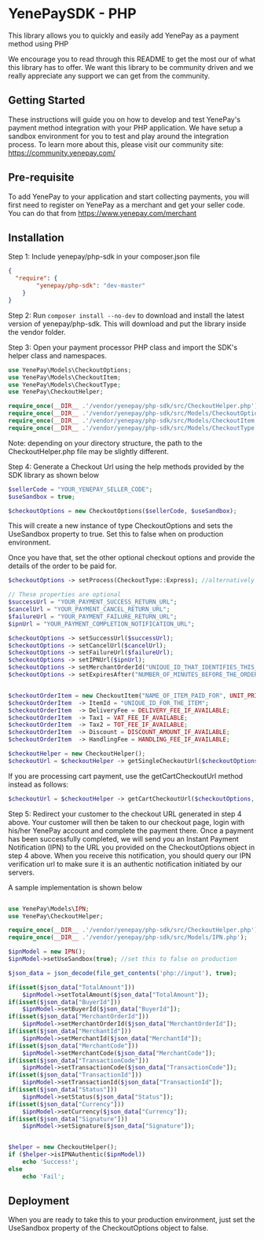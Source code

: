 # YenePaySDK - PHP

This library allows you to quickly and easily add YenePay as a payment method using PHP

We encourage you to read through this README to get the most our of what this library has to offer. 
We want this library to be community driven and we really appreciate any support we can get from the community.

## Getting Started

These instructions will guide you on how to develop and test YenePay's payment method integration with your PHP application. 
We have setup a sandbox environment for you to test and play around the integration process. To learn more about this, please visit our community site: https://community.yenepay.com/

## Pre-requisite

To add YenePay to your application and start collecting payments, you will first need to register on YenePay as a merchant and get your seller code. 
You can do that from https://www.yenepay.com/merchant

## Installation

Step 1: Include yenepay/php-sdk in your composer.json file

```json
{
  "require": {
    	"yenepay/php-sdk": "dev-master"
    }
}
``` 

Step 2: Run ```composer install --no-dev``` to download and install the latest version of yenepay/php-sdk. This will download and put the library inside the vendor folder.		

Step 3: Open your payment processor PHP class and import the SDK's helper class and namespaces.

```php
use YenePay\Models\CheckoutOptions;
use YenePay\Models\CheckoutItem;
use YenePay\Models\CheckoutType;
use YenePay\CheckoutHelper;

require_once(__DIR__ .'/vendor/yenepay/php-sdk/src/CheckoutHelper.php');
require_once(__DIR__ .'/vendor/yenepay/php-sdk/src/Models/CheckoutOptions.php');
require_once(__DIR__ .'/vendor/yenepay/php-sdk/src/Models/CheckoutItem.php');
require_once(__DIR__ .'/vendor/yenepay/php-sdk/src/Models/CheckoutType.php');
```
Note: depending on your directory structure, the path to the CheckoutHelper.php file may be slightly different.

Step 4: Generate a Checkout Url using the help methods provided by the SDK library as shown below

```php
$sellerCode = "YOUR_YENEPAY_SELLER_CODE";
$useSandbox = true;

$checkoutOptions = new CheckoutOptions($sellerCode, $useSandbox);
```

This will create a new instance of type CheckoutOptions and sets the UseSandbox property to true. Set this to false when on production environment.

Once you have that, set the other optional checkout options and provide the details of the order to be paid for.

```php
$checkoutOptions -> setProcess(CheckoutType::Express); //alternatively you can set this to CheckoutType::Cart if you are including multiple items in a single order

// These properties are optional
$successUrl = "YOUR_PAYMENT_SUCCESS_RETURN_URL";
$cancelUrl = "YOUR_PAYMENT_CANCEL_RETURN_URL";
$failureUrl = "YOUR_PAYMENT_FAILURE_RETURN_URL";
$ipnUrl = "YOUR_PAYMENT_COMPLETION_NOTIFICATION_URL";

$checkoutOptions -> setSuccessUrl($successUrl);
$checkoutOptions -> setCancelUrl($cancelUrl);
$checkoutOptions -> setFailureUrl($failureUrl);
$checkoutOptions -> setIPNUrl($ipnUrl);
$checkoutOptions -> setMerchantOrderId("UNIQUE_ID_THAT_IDENTIFIES_THIS_ORDER_ON_YOUR_SYSTEM");
$checkoutOptions -> setExpiresAfter("NUMBER_OF_MINUTES_BEFORE_THE_ORDER_EXPIRES");


$checkoutOrderItem = new CheckoutItem("NAME_OF_ITEM_PAID_FOR", UNIT_PRICE_OF_ITEM, QUANTITY);
$checkoutOrderItem  -> ItemId = "UNIQUE_ID_FOR_THE_ITEM";
$checkoutOrderItem  -> DeliveryFee = DELIVERY_FEE_IF_AVAILABLE;
$checkoutOrderItem  -> Tax1 = VAT_FEE_IF_AVAILABLE;
$checkoutOrderItem  -> Tax2 = TOT_FEE_IF_AVAILABLE;
$checkoutOrderItem  -> Discount = DISCOUNT_AMOUNT_IF_AVAILABLE;
$checkoutOrderItem  -> HandlingFee = HANDLING_FEE_IF_AVAILABLE;

$checkoutHelper = new CheckoutHelper();
$checkoutUrl = $checkoutHelper -> getSingleCheckoutUrl($checkoutOptions, $checkoutOrderItem);
```

If you are processing cart payment, use the getCartCheckoutUrl method instead as follows:

```php
$checkoutUrl = $checkoutHelper -> getCartCheckoutUrl($checkoutOptions, $checkoutOrderItems);
```

Step 5: Redirect your customer to the checkout URL generated in step 4 above. Your customer will then be taken to our checkout page, login with his/her YenePay account and complete the payment there. Once a payment has been successfully completed, we will send you an Instant Payment Notification (IPN) to the URL you provided on the CheckoutOptions object in step 4 above. When you receive this notification, you should query our IPN verification url to make sure it is an authentic notification initiated by our servers.

A sample implementation is shown below

```php

use YenePay\Models\IPN;
use YenePay\CheckoutHelper;

require_once(__DIR__ .'/vendor/yenepay/php-sdk/src/CheckoutHelper.php');
require_once(__DIR__ .'/vendor/yenepay/php-sdk/src/Models/IPN.php');

$ipnModel = new IPN();
$ipnModel->setUseSandbox(true); //set this to false on production

$json_data = json_decode(file_get_contents('php://input'), true);

if(isset($json_data["TotalAmount"]))
	$ipnModel->setTotalAmount($json_data["TotalAmount"]);
if(isset($json_data["BuyerId"]))
	$ipnModel->setBuyerId($json_data["BuyerId"]);
if(isset($json_data["MerchantOrderId"]))
	$ipnModel->setMerchantOrderId($json_data["MerchantOrderId"]);
if(isset($json_data["MerchantId"]))
	$ipnModel->setMerchantId($json_data["MerchantId"]);
if(isset($json_data["MerchantCode"]))
	$ipnModel->setMerchantCode($json_data["MerchantCode"]);
if(isset($json_data["TransactionCode"]))
	$ipnModel->setTransactionCode($json_data["TransactionCode"]);
if(isset($json_data["TransactionId"]))
	$ipnModel->setTransactionId($json_data["TransactionId"]);
if(isset($json_data["Status"]))
	$ipnModel->setStatus($json_data["Status"]);
if(isset($json_data["Currency"]))
	$ipnModel->setCurrency($json_data["Currency"]);
if(isset($json_data["Signature"]))
	$ipnModel->setSignature($json_data["Signature"]);


$helper = new CheckoutHelper();
if ($helper->isIPNAuthentic($ipnModel))
	echo 'Success!';
else
	echo 'Fail';
```

## Deployment

When you are ready to take this to your production environment, just set the UseSandbox property of the CheckoutOptions object to false.












